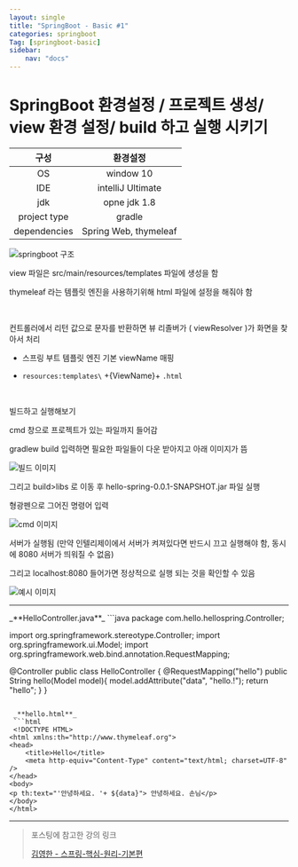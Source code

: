 ```yaml
---
layout: single
title: "SpringBoot - Basic #1"
categories: springboot
Tag: [springboot-basic]
sidebar: 
    nav: "docs"
---
```

# SpringBoot 환경설정 / 프로젝트 생성/ view 환경 설정/ build 하고 실행 시키기

구성 | 환경설정
:---:|:----------:
OS | window 10
IDE | intelliJ Ultimate
jdk | opne jdk 1.8
project type | gradle
dependencies | Spring Web, thymeleaf 

![springboot 구조](/assets/images/2022-10-17-13-54-05.png)

view 파일은 src/main/resources/templates 파일에 생성을 함

thymeleaf 라는 템플릿 엔진을 사용하기위해 html 파일에 설정을 해줘야 함

​

컨트롤러에서 리턴 값으로 문자를 반환하면 뷰 리졸버가 ( viewResolver )가 화면을 찾아서 처리

- 스프링 부트 템플릿 엔진 기본 viewName 매핑

- `resources:templates\` +{ViewName}+ `.html`

​

빌드하고 실행해보기

cmd 창으로 프로젝트가 있는 파일까지 들어감

gradlew build 입력하면 필요한 파일들이 다운 받아지고 아래 이미지가 뜸

![빌드 이미지](/assets/images/2022-10-17-14-06-38.png)

그리고 build>libs 로 이동 후 hello-spring-0.0.1-SNAPSHOT.jar 파일 실행

형광펜으로 그어진 명령어 입력

![cmd 이미지](/assets/images/2022-10-17-14-07-13.png)

서버가 실행됨 (만약 인텔리제이에서 서버가 켜져있다면 반드시 끄고 실행해야 함, 동시에 8080 서버가 띄워질 수 없음)

그리고 localhost:8080 들어가면 정상적으로 실행 되는 것을 확인할 수 있음

![예시 이미지](/assets/images/2022-10-17-14-07-50.png)
<hr/>
_**HelloController.java**_
```java
package com.hello.hellospring.Controller;

import org.springframework.stereotype.Controller;
import org.springframework.ui.Model;
import org.springframework.web.bind.annotation.RequestMapping;

@Controller
public class HelloController {
    @RequestMapping("hello")
    public String hello(Model model){
        model.addAttribute("data", "hello.!");
        return "hello";
    }
}
```

 _**hello.html**_
 ```html
 <!DOCTYPE HTML>
<html xmlns:th="http://www.thymeleaf.org">
<head>
    <title>Hello</title>
    <meta http-equiv="Content-Type" content="text/html; charset=UTF-8" />
</head>
<body>
<p th:text="'안녕하세요. '+ ${data}"> 안녕하세요. 손님</p>
</body>
</html>
 ```
---
 > 포스팅에 참고한 강의 링크 
 >
 >[김영한 - 스프링-핵심-원리-기본편](https://www.inflearn.com/course/%EC%8A%A4%ED%94%84%EB%A7%81-%ED%95%B5%EC%8B%AC-%EC%9B%90%EB%A6%AC-%EA%B8%B0%EB%B3%B8%ED%8E%B8)
